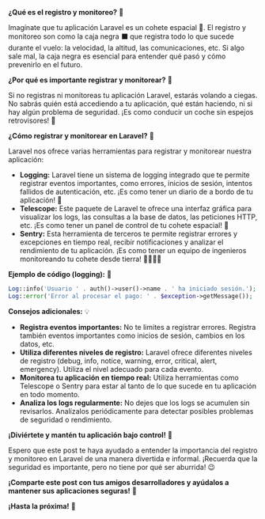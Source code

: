 **¿Qué es el registro y monitoreo?** 🤔

Imagínate que tu aplicación Laravel es un cohete espacial 🚀. El registro y monitoreo son como la caja negra ⬛ que registra todo lo que sucede durante el vuelo: la velocidad, la altitud, las comunicaciones, etc. Si algo sale mal, la caja negra es esencial para entender qué pasó y cómo prevenirlo en el futuro.

**¿Por qué es importante registrar y monitorear?** 🧐

Si no registras ni monitoreas tu aplicación Laravel, estarás volando a ciegas. No sabrás quién está accediendo a tu aplicación, qué están haciendo, ni si hay algún problema de seguridad. ¡Es como conducir un coche sin espejos retrovisores! 🚗

**¿Cómo registrar y monitorear en Laravel?** 📝

Laravel nos ofrece varias herramientas para registrar y monitorear nuestra aplicación:

* **Logging:** Laravel tiene un sistema de logging integrado que te permite registrar eventos importantes, como errores, inicios de sesión, intentos fallidos de autenticación, etc. ¡Es como tener un diario de a bordo de tu aplicación! 📓
* **Telescope:** Este paquete de Laravel te ofrece una interfaz gráfica para visualizar los logs, las consultas a la base de datos, las peticiones HTTP, etc. ¡Es como tener un panel de control de tu cohete espacial! 🚀
* **Sentry:** Esta herramienta de terceros te permite registrar errores y excepciones en tiempo real, recibir notificaciones y analizar el rendimiento de tu aplicación. ¡Es como tener un equipo de ingenieros monitoreando tu cohete desde tierra! 👨‍🚀👩‍🚀

**Ejemplo de código (logging):** 📝

```php
Log::info('Usuario ' . auth()->user()->name . ' ha iniciado sesión.');
Log::error('Error al procesar el pago: ' . $exception->getMessage());
```

**Consejos adicionales:** 💡

* **Registra eventos importantes:** No te limites a registrar errores. Registra también eventos importantes como inicios de sesión, cambios en los datos, etc.
* **Utiliza diferentes niveles de registro:** Laravel ofrece diferentes niveles de registro (debug, info, notice, warning, error, critical, alert, emergency). Utiliza el nivel adecuado para cada evento.
* **Monitorea tu aplicación en tiempo real:** Utiliza herramientas como Telescope o Sentry para estar al tanto de lo que sucede en tu aplicación en todo momento.
* **Analiza los logs regularmente:** No dejes que los logs se acumulen sin revisarlos. Analízalos periódicamente para detectar posibles problemas de seguridad o rendimiento.

**¡Diviértete y mantén tu aplicación bajo control!** 🥳

Espero que este post te haya ayudado a entender la importancia del registro y monitoreo en Laravel de una manera divertida e informal. ¡Recuerda que la seguridad es importante, pero no tiene por qué ser aburrida! 😉

**¡Comparte este post con tus amigos desarrolladores y ayúdalos a mantener sus aplicaciones seguras!** 📢

**¡Hasta la próxima!** 👋
